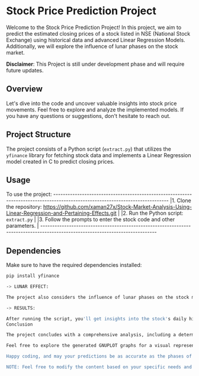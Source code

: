 # Stock Price Prediction Project

Welcome to the Stock Price Prediction Project! In this project, we aim to predict the estimated closing prices of a stock listed in NSE (National Stock Exchange) using historical data and advanced Linear Regression Models. Additionally, we will explore the influence of lunar phases on the stock market.

**Disclaimer**: This Project is still under development phase and will require future updates.

## Overview

Let's dive into the code and uncover valuable insights into stock price movements. Feel free to explore and analyze the implemented models. If you have any questions or suggestions, don't hesitate to reach out.

## Project Structure

The project consists of a Python script (`extract.py`) that utilizes the `yfinance` library for fetching stock data and implements a Linear Regression model created in C to predict closing prices.

## Usage

To use the project:
*------------------------------------------------------------------------------------------------------------------------------*
|1. Clone the repository: https://github.com/xaman27x/Stock-Market-Analysis-Using-Linear-Regression-and-Pertaining-Effects.git |
|2. Run the Python script: `extract.py`                                                                  |
|3. Follow the prompts to enter the stock code and other parameters.                                                           |
*------------------------------------------------------------------------------------------------------------------------------*
## Dependencies

Make sure to have the required dependencies installed:

```bash
pip install yfinance

-> LUNAR EFFECT:

The project also considers the influence of lunar phases on the stock market. It provides insights into the potential impact of the moon on stock trends.

-> RESULTS:

After running the script, you'll get insights into the stock's daily high, weekly high, monthly high, and the mean. The linear regression coefficients are calculated, and an extrapolated closing price is provided along with a buy/sell opinion based on the predicted returns.
Conclusion

The project concludes with a comprehensive analysis, including a determination of whether to buy the stock based on various parameters such as weekly high, monthly high, lunar phase, and extrapolated price range.

Feel free to explore the generated GNUPLOT graphs for a visual representation of the stock's performance over the past 30 days.

Happy coding, and may your predictions be as accurate as the phases of the moon!

NOTE: Feel free to modify the content based on your specific needs and add any additional details or instructions as necessary.
